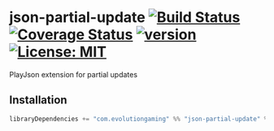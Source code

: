 # json-partial-update [![Build Status](https://travis-ci.org/evolution-gaming/json-partial-update.svg)](https://travis-ci.org/evolution-gaming/json-partial-update) [![Coverage Status](https://coveralls.io/repos/evolution-gaming/json-partial-update/badge.svg)](https://coveralls.io/r/evolution-gaming/json-partial-update) [ ![version](https://api.bintray.com/packages/evolutiongaming/maven/json-partial-update/images/download.svg) ](https://bintray.com/evolutiongaming/maven/json-partial-update/_latestVersion) [![License: MIT](https://img.shields.io/badge/License-Apache%202.0-yellowgreen.svg)](https://opensource.org/licenses/Apache-2.0)

PlayJson extension for partial updates

## Installation

```scala
libraryDependencies += "com.evolutiongaming" %% "json-partial-update" % "0.1.11"
```
